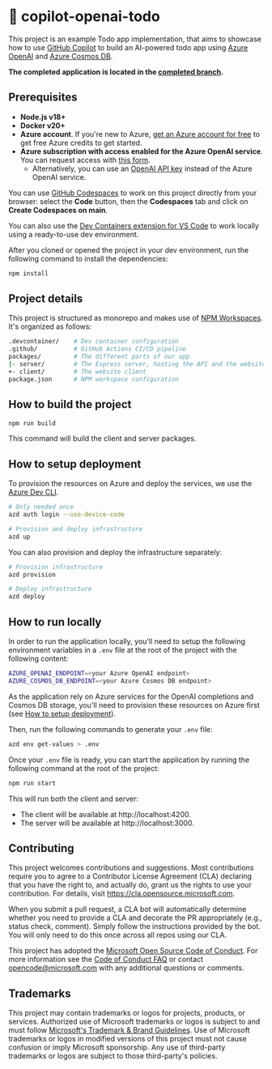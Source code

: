 # 🤖 copilot-openai-todo

This project is an example Todo app implementation, that aims to showcase how to use [GitHub Copilot](https://copilot.github.com/) to build an AI-powered todo app using [Azure OpenAI](https://azure.microsoft.com/products/ai-services/openai-service) and [Azure Cosmos DB](https://azure.microsoft.com/services/cosmos-db/).

**The completed application is located in the [completed branch](https://github.com/Azure-Samples/copilot-openai-todo/tree/completed).**

## Prerequisites
- **Node.js v18+**
- **Docker v20+**
- **Azure account**. If you're new to Azure, [get an Azure account for free](https://azure.microsoft.com/free/?WT.mc_id=javascript-0000-yolasors) to get free Azure credits to get started.
- **Azure subscription with access enabled for the Azure OpenAI service**. You can request access with [this form](https://aka.ms/oaiapply).
  * Alternatively, you can use an [OpenAI API key](https://platform.openai.com/docs/api-reference/authentication) instead of the Azure OpenAI service.

You can use [GitHub Codespaces](https://github.com/features/codespaces) to work on this project directly from your browser: select the **Code** button, then the **Codespaces** tab and click on **Create Codespaces on main**.

You can also use the [Dev Containers extension for VS Code](https://aka.ms/vscode/ext/devcontainer) to work locally using a ready-to-use dev environment.

After you cloned or opened the project in your dev environment, run the following command to install the dependencies:

```bash
npm install
```

## Project details

This project is structured as monorepo and makes use of [NPM Workspaces](https://docs.npmjs.com/cli/using-npm/workspaces). It's organized as follows:

```sh
.devcontainer/    # Dev container configuration
.github/          # GitHub Actions CI/CD pipeline
packages/         # The different parts of our app
|- server/        # The Express server, hosting the API and the website
+- client/        # The website client
package.json      # NPM workspace configuration
```

## How to build the project

```bash
npm run build
```

This command will build the client and server packages.

## How to setup deployment

To provision the resources on Azure and deploy the services, we use the [Azure Dev CLI](https://learn.microsoft.com/azure/developer/azure-developer-cli/).

```bash
# Only needed once
azd auth login --use-device-code

# Provision and deploy infrastructure
azd up
```

You can also provision and deploy the infrastructure separately:

```bash
# Provision infrastructure
azd provision

# Deploy infrastructure
azd deploy
```

## How to run locally

In order to run the application locally, you'll need to setup the following environment variables in a `.env` file at the root of the project with the following content:

```sh
AZURE_OPENAI_ENDPOINT=<your Azure OpenAI endpoint>
AZURE_COSMOS_DB_ENDPOINT=<your Azure Cosmos DB endpoint>
```

As the application rely on Azure services for the OpenAI completions and Cosmos DB storage, you'll need to provision these resources on Azure first (see [How to setup deployment](#how-to-setup-deployment)).

Then, run the following commands to generate your `.env` file:
```bash
azd env get-values > .env
```

Once your `.env` file is ready, you can start the application by running the following command at the root of the project:

```bash
npm run start
```

This will run both the client and server:
- The client will be available at http://localhost:4200.
- The server will be available at http://localhost:3000.

## Contributing

This project welcomes contributions and suggestions.  Most contributions require you to agree to a
Contributor License Agreement (CLA) declaring that you have the right to, and actually do, grant us
the rights to use your contribution. For details, visit https://cla.opensource.microsoft.com.

When you submit a pull request, a CLA bot will automatically determine whether you need to provide
a CLA and decorate the PR appropriately (e.g., status check, comment). Simply follow the instructions
provided by the bot. You will only need to do this once across all repos using our CLA.

This project has adopted the [Microsoft Open Source Code of Conduct](https://opensource.microsoft.com/codeofconduct/).
For more information see the [Code of Conduct FAQ](https://opensource.microsoft.com/codeofconduct/faq/) or
contact [opencode@microsoft.com](mailto:opencode@microsoft.com) with any additional questions or comments.

## Trademarks

This project may contain trademarks or logos for projects, products, or services. Authorized use of Microsoft 
trademarks or logos is subject to and must follow 
[Microsoft's Trademark & Brand Guidelines](https://www.microsoft.com/en-us/legal/intellectualproperty/trademarks/usage/general).
Use of Microsoft trademarks or logos in modified versions of this project must not cause confusion or imply Microsoft sponsorship.
Any use of third-party trademarks or logos are subject to those third-party's policies.

